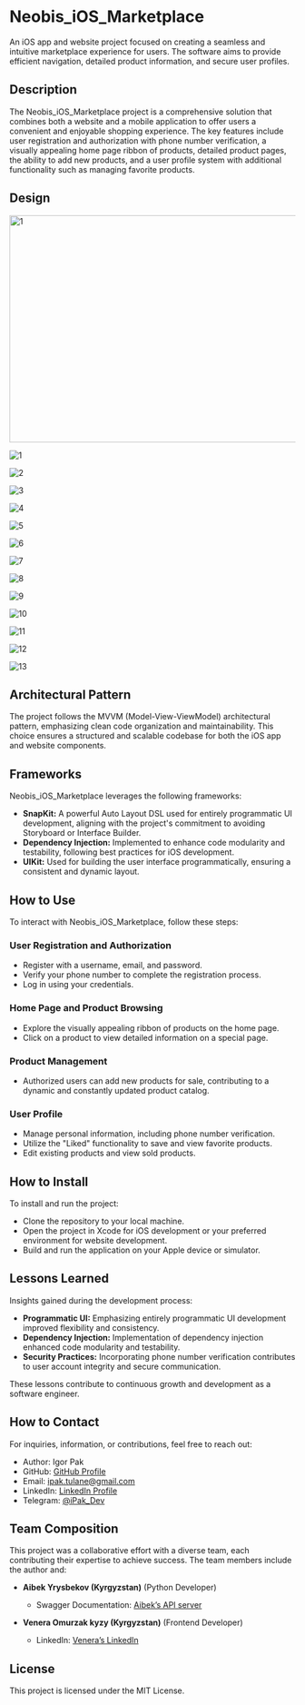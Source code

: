 # Neobis_iOS_Marketplace

An iOS app and website project focused on creating a seamless and intuitive marketplace experience for users. The software aims to provide efficient navigation, detailed product information, and secure user profiles.

## Description

The Neobis_iOS_Marketplace project is a comprehensive solution that combines both a website and a mobile application to offer users a convenient and enjoyable shopping experience. The key features include user registration and authorization with phone number verification, a visually appealing home page ribbon of products, detailed product pages, the ability to add new products, and a user profile system with additional functionality such as managing favorite products.

## Design

<img width="800" height="400" align="center" alt="1" src="[https:...](https://github.com/iPakTulane/Neobis_iOS_Marketplace/assets/117035210/b55a84db-d9a5-4680-9dcd-dcc4d935a39c)"/>


![1](https://github.com/iPakTulane/Neobis_iOS_Marketplace/assets/117035210/b55a84db-d9a5-4680-9dcd-dcc4d935a39c)

![2](https://github.com/iPakTulane/Neobis_iOS_Marketplace/assets/117035210/45006597-4775-4c7c-bbb7-ea6c661d69f2)

![3](https://github.com/iPakTulane/Neobis_iOS_Marketplace/assets/117035210/edb10db2-c5c4-4d88-8efe-299b31ed64d2)

![4](https://github.com/iPakTulane/Neobis_iOS_Marketplace/assets/117035210/0ce6265c-79ff-41ea-baee-1e7c0dd33983)

![5](https://github.com/iPakTulane/Neobis_iOS_Marketplace/assets/117035210/722a23e1-0e42-4c25-90cb-8954e6e69055)

![6](https://github.com/iPakTulane/Neobis_iOS_Marketplace/assets/117035210/01a9cddb-e0d5-46fd-ad00-6ac661f87b85)

![7](https://github.com/iPakTulane/Neobis_iOS_Marketplace/assets/117035210/b332131c-51db-4320-9fb2-dff360bd5437)

![8](https://github.com/iPakTulane/Neobis_iOS_Marketplace/assets/117035210/b6e41a1e-3007-414e-8657-bedc54847c23)

![9](https://github.com/iPakTulane/Neobis_iOS_Marketplace/assets/117035210/14c8f274-1995-435f-8aae-c34167f934db)

![10](https://github.com/iPakTulane/Neobis_iOS_Marketplace/assets/117035210/cd3302f0-55f1-432a-bb9e-26127bbf2b9a)

![11](https://github.com/iPakTulane/Neobis_iOS_Marketplace/assets/117035210/bd841034-bafe-40e4-b15b-d4b31aeff0b7)

![12](https://github.com/iPakTulane/Neobis_iOS_Marketplace/assets/117035210/d3f1c937-a351-4ce7-a5f2-187e7e4610b2)

![13](https://github.com/iPakTulane/Neobis_iOS_Marketplace/assets/117035210/7d127e42-892e-463d-8ca7-f8f6241de680)

## Architectural Pattern

The project follows the MVVM (Model-View-ViewModel) architectural pattern, emphasizing clean code organization and maintainability. This choice ensures a structured and scalable codebase for both the iOS app and website components.

## Frameworks

Neobis_iOS_Marketplace leverages the following frameworks:
- **SnapKit:** A powerful Auto Layout DSL used for entirely programmatic UI development, aligning with the project's commitment to avoiding Storyboard or Interface Builder.
- **Dependency Injection:** Implemented to enhance code modularity and testability, following best practices for iOS development.
- **UIKit:** Used for building the user interface programmatically, ensuring a consistent and dynamic layout.

## How to Use
To interact with Neobis_iOS_Marketplace, follow these steps:

### User Registration and Authorization
- Register with a username, email, and password.
- Verify your phone number to complete the registration process.
- Log in using your credentials.

### Home Page and Product Browsing
- Explore the visually appealing ribbon of products on the home page.
- Click on a product to view detailed information on a special page.

### Product Management
- Authorized users can add new products for sale, contributing to a dynamic and constantly updated product catalog.

### User Profile
- Manage personal information, including phone number verification.
- Utilize the "Liked" functionality to save and view favorite products.
- Edit existing products and view sold products.

## How to Install

To install and run the project:
- Clone the repository to your local machine.
- Open the project in Xcode for iOS development or your preferred environment for website development.
- Build and run the application on your Apple device or simulator.

## Lessons Learned
Insights gained during the development process:

- **Programmatic UI:** Emphasizing entirely programmatic UI development improved flexibility and consistency.
- **Dependency Injection:** Implementation of dependency injection enhanced code modularity and testability.
- **Security Practices:** Incorporating phone number verification contributes to user account integrity and secure communication.

These lessons contribute to continuous growth and development as a software engineer.

## How to Contact
For inquiries, information, or contributions, feel free to reach out:

- Author: Igor Pak
- GitHub: [GitHub Profile](https://github.com/iPakTulane)
- Email: [ipak.tulane@gmail.com](mailto:ipak.tulane@gmail.com)
- LinkedIn: [LinkedIn Profile](https://www.linkedin.com/in/igor-pak/)
- Telegram: [@iPak_Dev](https://t.me/iPak_Dev)

## Team Composition
This project was a collaborative effort with a diverse team, each contributing their expertise to achieve success. The team members include the author and:

- **Aibek Yrysbekov (Kyrgyzstan)** (Python Developer)
  - Swagger Documentation: [Aibek’s API server](https://aibek-backender.org.kg/swagger/)

- **Venera Omurzak kyzy (Kyrgyzstan)** (Frontend Developer)
  - LinkedIn: [Venera’s LinkedIn]( https://www.linkedin.com/in/veneraomurzakkyzy/)


## License
This project is licensed under the MIT License.

